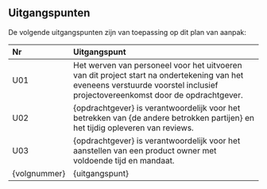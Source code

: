 ## Uitgangspunten

De volgende uitgangspunten zijn van toepassing op dit plan van aanpak:

| Nr           | Uitgangspunt                                                                                                                      |
|:-------------|:----------------------------------------------------------------------------------------------------------------------------------|
| U01          | Het werven van personeel voor het uitvoeren van dit project start na ondertekening van het eveneens verstuurde voorstel inclusief projectovereenkomst door de opdrachtgever. |
| U02          | {opdrachtgever} is verantwoordelijk voor het betrekken van {de andere betrokken partijen} en het tijdig opleveren van reviews.    |
| U03          | {opdrachtgever} is verantwoordelijk voor het aanstellen van een product owner met voldoende tijd en mandaat.                      |
| {volgnummer} | {uitgangspunt}                                                                                                                    |
